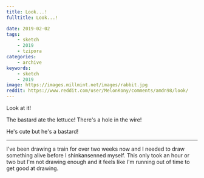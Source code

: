 ```yaml
---
title: Look...!
fulltitle: Look...!

date: 2019-02-02
tags:
    - sketch
    - 2019
    - tzipora
categories:
    - archive
keywords:
    - sketch
    - 2019
image: https://images.millmint.net/images/rabbit.jpg
reddit: https://www.reddit.com/user/MelonKony/comments/amdn98/look/
---
```


Look at it!

The bastard ate the lettuce! There's a hole in the wire!

He's cute but he's a bastard!

---

I've been drawing a train for over two weeks now and I needed to draw something alive before I shinkansenned myself. This only took an hour or two but I'm not drawing enough and it feels like I'm running out of time to get good at drawing.

